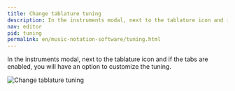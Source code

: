 ```yaml
---
title: Change tablature tuning
description: In the instruments modal, next to the tablature icon and if the tabs are enabled, you will have an option to customize the tuning.
nav: editor
pid: tuning
permalink: en/music-notation-software/tuning.html
---
```


In the instruments modal, next to the tablature icon and if the tabs are enabled, you will have an option to customize the tuning.

![Change tablature tuning](https://flat.io/img/help/editor_tuning_en.gif)